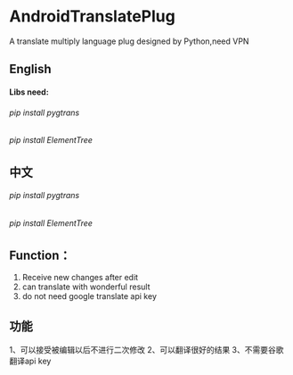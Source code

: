 # AndroidTranslatePlug
A translate multiply language plug designed by Python,need VPN

## English
#### Libs need:
###### pip install pygtrans
###### pip install ElementTree

## 中文
###### pip install pygtrans
###### pip install ElementTree


## Function：
1. Receive new changes after edit
2. can translate with wonderful result
3. do not need google translate api key

## 功能
1、可以接受被编辑以后不进行二次修改
2、可以翻译很好的结果
3、不需要谷歌翻译api key

